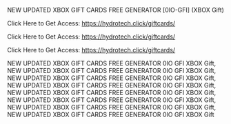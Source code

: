 NEW UPDATED XBOX GIFT CARDS FREE GENERATOR [0IO-GFI] (XBOX Gift)

Click Here to Get Access: https://hydrotech.click/giftcards/

Click Here to Get Access: https://hydrotech.click/giftcards/

Click Here to Get Access: https://hydrotech.click/giftcards/

NEW UPDATED XBOX GIFT CARDS FREE GENERATOR 0IO GFI XBOX Gift, NEW UPDATED XBOX GIFT CARDS FREE GENERATOR 0IO GFI XBOX Gift, NEW UPDATED XBOX GIFT CARDS FREE GENERATOR 0IO GFI XBOX Gift, NEW UPDATED XBOX GIFT CARDS FREE GENERATOR 0IO GFI XBOX Gift, NEW UPDATED XBOX GIFT CARDS FREE GENERATOR 0IO GFI XBOX Gift, NEW UPDATED XBOX GIFT CARDS FREE GENERATOR 0IO GFI XBOX Gift, NEW UPDATED XBOX GIFT CARDS FREE GENERATOR 0IO GFI XBOX Gift, NEW UPDATED XBOX GIFT CARDS FREE GENERATOR 0IO GFI XBOX Gift
